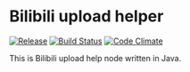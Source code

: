 # Bilibili upload helper

[![Release](https://img.shields.io/github/release/shuieryin/bilibili_upload.svg)](https://github.com/shuieryin/bilibili_upload/releases/latest)
[![Build Status](https://travis-ci.org/shuieryin/bilibili_upload.svg?branch=master)](https://travis-ci.org/shuieryin/bilibili_upload)
[![Code Climate](http://img.shields.io/badge/code_climate-Java_1.8-brightgreen.svg)](http://www.oracle.com/technetwork/java/javase/downloads/index.html)

This is Bilibili upload help node written in Java.
